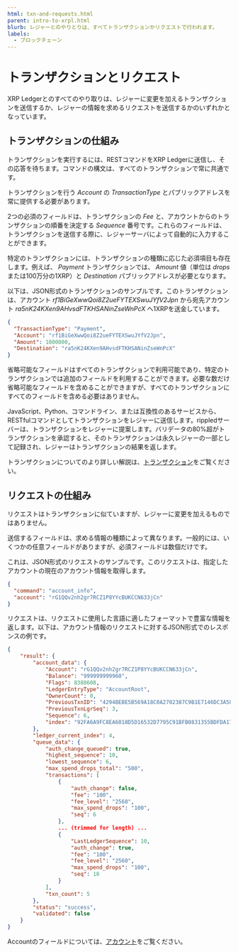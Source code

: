 ```yaml
---
html: txn-and-requests.html
parent: intro-to-xrpl.html
blurb: レジャーとのやりとりは、すべてトランザクションかリクエストで行われます。
labels:
  - ブロックチェーン
---
```


# トランザクションとリクエスト

XRP Ledgerとのすべてのやり取りは、レジャーに変更を加えるトランザクションを送信するか、レジャーの情報を求めるリクエストを送信するかのいずれかとなっています。

## トランザクションの仕組み

トランザクションを実行するには、RESTコマンドをXRP Ledgerに送信し、その応答を待ちます。コマンドの構文は、すべてのトランザクションで常に共通です。

トランザクションを行う _Account_ の _TransactionType_ とパブリックアドレスを常に提供する必要があります。

2つの必須のフィールドは、トランザクションの _Fee_ と、アカウントからのトランザクションの順番を決定する _Sequence_ 番号です。これらのフィールドは、トランザクションを送信する際に、レジャーサーバによって自動的に入力することができます。

特定のトランザクションには、トランザクションの種類に応じた必須項目も存在します。例えば、 _Payment_ トランザクションでは、 _Amount_ 値（単位は _drops_ または100万分の1XRP）と _Destination_ パブリックアドレスが必要となります。

以下は、JSON形式のトランザクションのサンプルです。このトランザクションは、アカウント _rf1BiGeXwwQoi8Z2ueFYTEXSwuJYfV2Jpn_ から宛先アカウント _ra5nK24KXen9AHvsdFTKHSANinZseWnPcX_ へ1XRPを送金しています。

```json
{
  "TransactionType": "Payment",
  "Account": "rf1BiGeXwwQoi8Z2ueFYTEXSwuJYfV2Jpn",
  "Amount": 1000000,
  "Destination": "ra5nK24KXen9AHvsdFTKHSANinZseWnPcX"
}
```

省略可能なフィールドはすべてのトランザクションで利用可能であり、特定のトランザクションでは追加のフィールドを利用することができます。必要な数だけ省略可能なフィールドを含めることができますが、すべてのトランザクションにすべてのフィールドを含める必要はありません。

JavaScript、Python、コマンドライン、または互換性のあるサービスから、RESTfulコマンドとしてトランザクションをレジャーに送信します。rippledサーバーは、トランザクションをレジャーに提案します。バリデータの80%超がトランザクションを承認すると、そのトランザクションは永久レジャーの一部として記録され、レジャーはトランザクションの結果を返します。

トランザクションについてのより詳しい解説は、[トランザクション](transactions.html)をご覧ください。

## リクエストの仕組み

リクエストはトランザクションに似ていますが、レジャーに変更を加えるものではありません。

送信するフィールドは、求める情報の種類によって異なります。一般的には、いくつかの任意フィールドがありますが、必須フィールドは数個だけです。

これは、JSON形式のリクエストのサンプルです。このリクエストは、指定したアカウントの現在のアカウント情報を取得します。

```json
{
  "command": "account_info",
  "account": "rG1QQv2nh2gr7RCZ1P8YYcBUKCCN633jCn"
}
```

リクエストは、リクエストに使用した言語に適したフォーマットで豊富な情報を返します。以下は、アカウント情報のリクエストに対するJSON形式でのレスポンスの例です。

```json
{
    "result": {
        "account_data": {
            "Account": "rG1QQv2nh2gr7RCZ1P8YYcBUKCCN633jCn",
            "Balance": "999999999960",
            "Flags": 8388608,
            "LedgerEntryType": "AccountRoot",
            "OwnerCount": 0,
            "PreviousTxnID": "4294BEBE5B569A18C0A2702387C9B1E7146DC3A5850C1E87204951C6FDAA4C42",
            "PreviousTxnLgrSeq": 3,
            "Sequence": 6,
            "index": "92FA6A9FC8EA6018D5D16532D7795C91BFB0831355BDFDA177E86C8BF997985F"
        },
        "ledger_current_index": 4,
        "queue_data": {
            "auth_change_queued": true,
            "highest_sequence": 10,
            "lowest_sequence": 6,
            "max_spend_drops_total": "500",
            "transactions": [
                {
                    "auth_change": false,
                    "fee": "100",
                    "fee_level": "2560",
                    "max_spend_drops": "100",
                    "seq": 6
                },
                ... (trimmed for length) ...
                {
                    "LastLedgerSequence": 10,
                    "auth_change": true,
                    "fee": "100",
                    "fee_level": "2560",
                    "max_spend_drops": "100",
                    "seq": 10
                }
            ],
            "txn_count": 5
        },
        "status": "success",
        "validated": false
    }
}
```
Accountのフィールドについては、[アカウント](accounts.html)をご覧ください。
